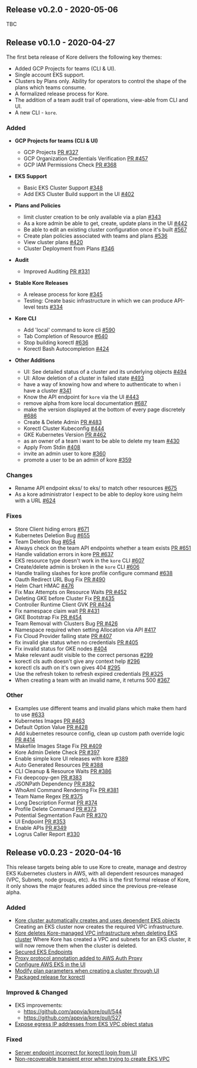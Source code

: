 ## Release v0.2.0 - 2020-05-06

TBC

## Release v0.1.0 - 2020-04-27

The first beta release of Kore delivers the following key themes:
- Added GCP Projects for teams (CLI & UI).
- Single account EKS support.
- Clusters by Plans only. Ability for operators to control the shape of the plans which teams consume.
- A formalized release process for Kore.
- The addition of a team audit trail of operations, view-able from CLI and UI.
- A new CLI - `kore`.

### Added

- **GCP Projects for teams (CLI & UI)**
    - GCP Projects [PR #327](https://github.com/appvia/kore/pull/327)
    - GCP Organization Credentials Verification [PR #457](https://github.com/appvia/kore/pull/457)
    - GCP IAM Permissions Check [PR #368](https://github.com/appvia/kore/pull/368)
- **EKS Support**
    - Basic EKS Cluster Support [#348](https://github.com/appvia/kore/issues/348)
    - Add EKS Cluster Build support in the UI [#402](https://github.com/appvia/kore/issues/402)
- **Plans and Policies**
    - limit cluster creation to be only available via a plan [#343](https://github.com/appvia/kore/issues/343)
    - As a kore admin be able to get, create, update plans in the UI [#442](https://github.com/appvia/kore/issues/442)
    - Be able to edit an existing cluster configuration once it's built [#567](https://github.com/appvia/kore/issues/567)
    - Create plan policies associated with teams and plans [#536](https://github.com/appvia/kore/issues/536)
    - View cluster plans [#420](https://github.com/appvia/kore/issues/420)
    - Cluster Deployment from Plans [#346](https://github.com/appvia/kore/issues/346)
- **Audit**
    - Improved Auditing [PR #331](https://github.com/appvia/kore/pull/331)
- **Stable Kore Releases**
    - A release process for kore [#345](https://github.com/appvia/kore/issues/345)
    - Testing: Create basic infrastructure in which we can produce API-level tests [#334](https://github.com/appvia/kore/issues/334)
- **Kore CLI**
    - Add 'local' command to kore cli [#590](https://github.com/appvia/kore/issues/590)
    - Tab Completion of Resource [#640](https://github.com/appvia/kore/issues/640)
    - Stop building korectl [#636](https://github.com/appvia/kore/issues/636)
    - Korectl Bash Autocompletion [#424](https://github.com/appvia/kore/issues/424)

- **Other Additions**
    - UI: See detailed status of a cluster and its underlying objects [#494](https://github.com/appvia/kore/issues/494)
    - UI: Allow deletion of a cluster in failed state [#493](https://github.com/appvia/kore/issues/493)
    - have a way of knowing how and where to authenticate to when i have a cluster [#341](https://github.com/appvia/kore/issues/341)
    - Know the API endpoint for `kore` via the UI [#443](https://github.com/appvia/kore/issues/443)
    - remove alpha from kore local documentation [#687](https://github.com/appvia/kore/issues/687)
    - make the version displayed at the bottom of every page discretely [#686](https://github.com/appvia/kore/issues/686)
    - Create & Delete Admin [PR #483](https://github.com/appvia/kore/pull/483)
    - Korectl Cluster Kubeconfig [#444](https://github.com/appvia/kore/issues/444)
    - GKE Kubernetes Version [PR #462](https://github.com/appvia/kore/pull/462)
    - as an owner of a team i want to be able to delete my team [#430](https://github.com/appvia/kore/issues/430)
    - Apply From Stdin [#408](https://github.com/appvia/kore/issues/408)
    - invite an admin user to kore  [#360](https://github.com/appvia/kore/issues/360)
    - promote a user to be an admin of kore [#359](https://github.com/appvia/kore/issues/359)

### Changes
- Rename API endpoint ekss/ to eks/ to match other resources [#675](https://github.com/appvia/kore/issues/675)
- As a kore administrator I expect to be able to deploy kore using helm with a URL [#624](https://github.com/appvia/kore/issues/624)

### Fixes
- Store Client hiding errors [#671](https://github.com/appvia/kore/issues/671)
- Kubernetes Deletion Bug [#655](https://github.com/appvia/kore/issues/655)
- Team Deletion Bug [#654](https://github.com/appvia/kore/issues/654)
- Always check on the team API endpoints whether a team exists [PR #651](https://github.com/appvia/kore/pull/651)
- Handle validation errors in kore [PR #637](https://github.com/appvia/kore/pull/637)
- EKS resource type doesn't work in the `kore` CLI [#607](https://github.com/appvia/kore/issues/607)
- Create/delete admin is broken in the `kore` CLI [#606](https://github.com/appvia/kore/issues/606)
- Handle trailing slashes for kore profile configure command [#638](https://github.com/appvia/kore/issues/638)
- Oauth Redirect URL Bug Fix [PR #490](https://github.com/appvia/kore/pull/490)
- Helm Chart HMAC  [#476](https://github.com/appvia/kore/issues/476)
- Fix Max Attempts on Resource Waits [PR #452](https://github.com/appvia/kore/pull/452)
- Deleting GKE before Cluster Fix [PR #435](https://github.com/appvia/kore/pull/435)
- Controller Runtime Client GVK [PR #434](https://github.com/appvia/kore/pull/434)
- Fix namespace claim wait [PR #431](https://github.com/appvia/kore/pull/431)
- GKE Bootstrap Fix [PR #454](https://github.com/appvia/kore/pull/454)
- Team Removal with Clusters Bug [PR #426](https://github.com/appvia/kore/pull/426)
- Namespace required when setting Allocation via API [#417](https://github.com/appvia/kore/issues/417)
- Fix Cloud Provider failing state [PR #407](https://github.com/appvia/kore/pull/407)
- fix invalid gke status when no credentials [PR #405](https://github.com/appvia/kore/pull/405)
- Fix invalid status for GKE nodes [#404](https://github.com/appvia/kore/issues/404)
- Make relevant audit visible to the correct personas [#299](https://github.com/appvia/kore/issues/299)
- korectl cls auth doesn't give any context help [#296](https://github.com/appvia/kore/issues/296)
- korectl cls auth on it's own gives 404 [#295](https://github.com/appvia/kore/issues/295)
- Use the refresh token to refresh expired credentials [PR #325](https://github.com/appvia/kore/pull/325)
- When creating a team with an invalid name, it returns 500 [#367](https://github.com/appvia/kore/issues/367)

### Other
- Examples use different teams and invalid plans which make them hard to use [#633](https://github.com/appvia/kore/issues/633)
- Kubernetes Images [PR #463](https://github.com/appvia/kore/pull/463)
- Default Option Value [PR #428](https://github.com/appvia/kore/pull/428)
- Add kubernetes resource config, clean up custom path override logic [PR #414](https://github.com/appvia/kore/pull/414)
- Makefile Images Stage Fix [PR #409](https://github.com/appvia/kore/pull/409)
- Kore Admin Delete Check [PR #397](https://github.com/appvia/kore/pull/397)
- Enable simple kore UI releases with kore [#389](https://github.com/appvia/kore/issues/389)
- Auto Generated Resources  [PR #388](https://github.com/appvia/kore/pull/388)
- CLI Cleanup & Resource Waits [PR #386](https://github.com/appvia/kore/pull/386)
- Fix deepcopy-gen [PR #383](https://github.com/appvia/kore/pull/383)
- JSONPath Dependency [PR #382](https://github.com/appvia/kore/pull/382)
- WhoAmI Command Rendering Fix [PR #381](https://github.com/appvia/kore/pull/381)
- Team Name Regex [PR #375](https://github.com/appvia/kore/pull/375)
- Long Description Format [PR #374](https://github.com/appvia/kore/pull/374)
- Profile Delete Command [PR #373](https://github.com/appvia/kore/pull/373)
- Potential Segmentation Fault [PR #370](https://github.com/appvia/kore/pull/370)
- UI Endpoint [PR #353](https://github.com/appvia/kore/pull/353)
- Enable APIs [PR #349](https://github.com/appvia/kore/pull/349)
- Logrus Caller Report  [#330](https://github.com/appvia/kore/issues/330)

## Release v0.0.23 - 2020-04-16
This release targets being able to use Kore to create, manage and destroy EKS Kubernetes clusters in AWS, with
all dependent resources managed (VPC, Subnets, node groups, etc). 
As this is the first formal release of Kore, it only shows the major features added since the previous pre-release alpha.
### Added
- [Kore cluster automatically creates and uses dependent EKS objects](https://github.com/appvia/kore/issues/450)
  Creating an EKS cluster now creates the required VPC infrastructure.
- [Kore deletes Kore-managed VPC infrastructure when deleting EKS cluster](https://github.com/appvia/kore/issues/492)
  Where Kore has created a VPC and subnets for an EKS cluster, it will now remove them when the cluster is deleted.
- [Secured EKS Endpoints](https://github.com/appvia/kore/issues/514) 
- [Proxy protocol annotation added to AWS Auth Proxy](https://github.com/appvia/kore/issues/505)
- [Configure AWS EKS in the UI](https://github.com/appvia/kore/issues/488)
- [Modify plan parameters when creating a cluster through UI](https://github.com/appvia/kore/issues/489)
- [Packaged release for korectl](https://github.com/appvia/kore/issues/324)
### Improved & Changed
- EKS improvements:
  - https://github.com/appvia/kore/pull/544
  - https://github.com/appvia/kore/pull/527
- [Expose egress IP addresses from EKS VPC object status](https://github.com/appvia/kore/issues/517)
### Fixed
- [Server endpoint incorrect for korectl login from UI](https://github.com/appvia/kore/issues/571)
- [Non-recoverable transient error when trying to create EKS VPC](https://github.com/appvia/kore/issues/548)
